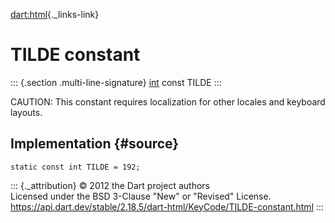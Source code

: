 [dart:html](../../dart-html/dart-html-library){._links-link}

TILDE constant
==============

::: {.section .multi-line-signature}
[int](../../dart-core/int-class) const TILDE
:::

CAUTION: This constant requires localization for other locales and
keyboard layouts.

Implementation {#source}
--------------

``` {.language-dart data-language="dart"}
static const int TILDE = 192;
```

::: {._attribution}
© 2012 the Dart project authors\
Licensed under the BSD 3-Clause \"New\" or \"Revised\" License.\
<https://api.dart.dev/stable/2.18.5/dart-html/KeyCode/TILDE-constant.html>
:::
